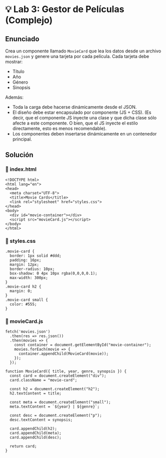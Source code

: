 # 💡 Lab 3: Gestor de Películas (Complejo)

## Enunciado
Crea un componente llamado `MovieCard` que lea los datos desde un archivo `movies.json` y genere una tarjeta por cada película. Cada tarjeta debe mostrar:
- Título
- Año
- Género
- Sinopsis

Además:
- Toda la carga debe hacerse dinámicamente desde el JSON.
- El diseño debe estar encapsulado por componente (JS + CSS). (Es decir, que el componente JS inyecte una clase y que dicha clase sólo afecte a este componente. O bien, que el JS inyecte el estilo directamente, esto es menos recomendable).
- Los componentes deben insertarse dinámicamente en un contenedor principal.

## Solución

### 📁 index.html
```
<!DOCTYPE html>
<html lang="en">
<head>
  <meta charset="UTF-8">
  <title>Movie Cards</title>
  <link rel="stylesheet" href="styles.css">
</head>
<body>
  <div id="movie-container"></div>
  <script src="movieCard.js"></script>
</body>
</html>
```

### 📁 styles.css
```
.movie-card {
  border: 1px solid #ddd;
  padding: 16px;
  margin: 12px;
  border-radius: 10px;
  box-shadow: 0 4px 10px rgba(0,0,0,0.1);
  max-width: 300px;
}
.movie-card h2 {
  margin: 0;
}
.movie-card small {
  color: #555;
}
```

### 📁 movieCard.js
```
fetch('movies.json')
  .then(res => res.json())
  .then(movies => {
    const container = document.getElementById("movie-container");
    movies.forEach(movie => {
      container.appendChild(MovieCard(movie));
    });
  });

function MovieCard({ title, year, genre, synopsis }) {
  const card = document.createElement("div");
  card.className = "movie-card";

  const h2 = document.createElement("h2");
  h2.textContent = title;

  const meta = document.createElement("small");
  meta.textContent = `${year} | ${genre}`;

  const desc = document.createElement("p");
  desc.textContent = synopsis;

  card.appendChild(h2);
  card.appendChild(meta);
  card.appendChild(desc);

  return card;
}
```